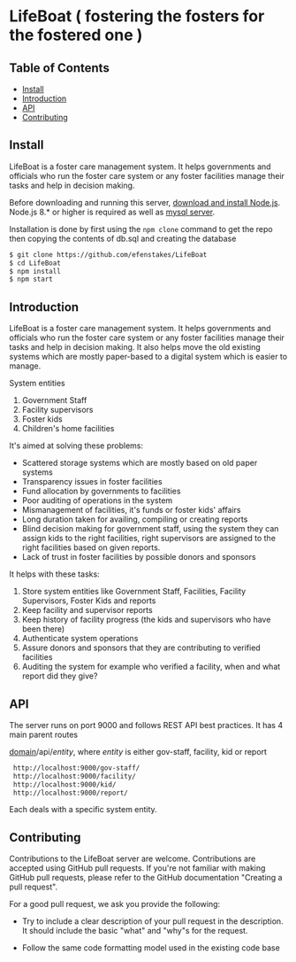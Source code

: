 # LifeBoat ( fostering the fosters for the fostered one )

## Table of Contents

- [Install](#install)
- [Introduction](#introduction)
- [API](#api)
- [Contributing](#Contributing)



## Install
LifeBoat is a foster care management system. It helps governments and officials who run the foster
care system or any foster facilities manage their tasks and help in decision making.  

Before downloading and running this server, [download and install Node.js](https://nodejs.org/en/download/).
Node.js 8.* or higher is required as well as [mysql server](https://).

Installation is done by first using the `npm clone` command to get the repo then copying the contents of db.sql and creating the database 

```sh
$ git clone https://github.com/efenstakes/LifeBoat
$ cd LifeBoat
$ npm install
$ npm start
```

## Introduction 
LifeBoat is a foster care management system. It helps governments and officials who run the foster
care system or any foster facilities manage their tasks and help in decision making. It also helps move
the old existing systems which are mostly paper-based to a digital system which is easier to manage.

System entities 
1. Government Staff
2. Facility supervisors
3. Foster kids
4. Children's home facilities


It's aimed at solving these problems:
* Scattered storage systems which are mostly based on old paper systems
* Transparency issues in foster facilities
* Fund allocation by governments to facilities
* Poor auditing of operations in the system 
* Mismanagement of facilities, it's funds or foster kids' affairs
* Long duration taken for availing, compiling or creating reports 
* Blind decision making for government staff, using the system they can assign kids to the right facilities,
right supervisors are assigned to the right facilities based on given reports.
* Lack of trust in foster facilities by possible donors and sponsors


It helps with these tasks:
1. Store system entities like Government Staff, Facilities, Facility Supervisors, Foster Kids and reports
2. Keep facility and supervisor reports
3. Keep history of facility progress (the kids and supervisors who have been there)
4. Authenticate system operations
5. Assure donors and sponsors that they are contributing to verified facilities 
6. Auditing the system for example who verified a facility, when and what report did they give?


## API
The server runs on port 9000 and follows REST API best practices. It has 4 main parent routes 

[domain](http://localhost:9000)/api/*entity*,
where *entity* is either gov-staff, facility, kid or report 

```sh
 http://localhost:9000/gov-staff/
 http://localhost:9000/facility/
 http://localhost:9000/kid/
 http://localhost:9000/report/
```

Each deals with a specific system entity.
 

## Contributing
Contributions to the LifeBoat server are welcome. Contributions are accepted using GitHub pull requests. If you're not familiar with making GitHub pull requests, please refer to the GitHub documentation "Creating a pull request".

For a good pull request, we ask you provide the following:

* Try to include a clear description of your pull request in the description. It should include the basic "what" and "why"s for the request.  

* Follow the same code formatting model used in the existing code base
